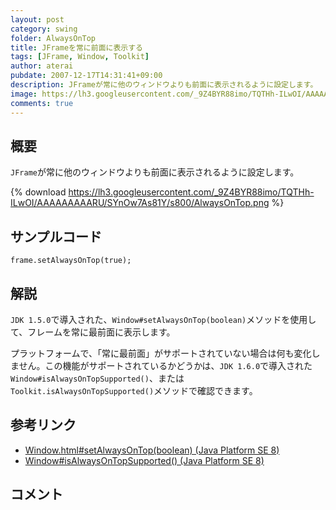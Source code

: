 ```yaml
---
layout: post
category: swing
folder: AlwaysOnTop
title: JFrameを常に前面に表示する
tags: [JFrame, Window, Toolkit]
author: aterai
pubdate: 2007-12-17T14:31:41+09:00
description: JFrameが常に他のウィンドウよりも前面に表示されるように設定します。
image: https://lh3.googleusercontent.com/_9Z4BYR88imo/TQTHh-ILwOI/AAAAAAAAARU/SYnOw7As81Y/s800/AlwaysOnTop.png
comments: true
---
```

## 概要
`JFrame`が常に他のウィンドウよりも前面に表示されるように設定します。

{% download https://lh3.googleusercontent.com/_9Z4BYR88imo/TQTHh-ILwOI/AAAAAAAAARU/SYnOw7As81Y/s800/AlwaysOnTop.png %}

## サンプルコード
<pre class="prettyprint"><code>frame.setAlwaysOnTop(true);
</code></pre>

## 解説
`JDK 1.5.0`で導入された、`Window#setAlwaysOnTop(boolean)`メソッドを使用して、フレームを常に最前面に表示します。

プラットフォームで、「常に最前面」がサポートされていない場合は何も変化しません。この機能がサポートされているかどうかは、`JDK 1.6.0`で導入された`Window#isAlwaysOnTopSupported()`、または`Toolkit.isAlwaysOnTopSupported()`メソッドで確認できます。

## 参考リンク
- [Window.html#setAlwaysOnTop(boolean) (Java Platform SE 8)](https://docs.oracle.com/javase/jp/8/docs/api/java/awt/Window.html#setAlwaysOnTop-boolean-)
- [Window#isAlwaysOnTopSupported() (Java Platform SE 8)](https://docs.oracle.com/javase/jp/8/docs/api/java/awt/Window.html#isAlwaysOnTopSupported--)

<!-- dummy comment line for breaking list -->

## コメント
